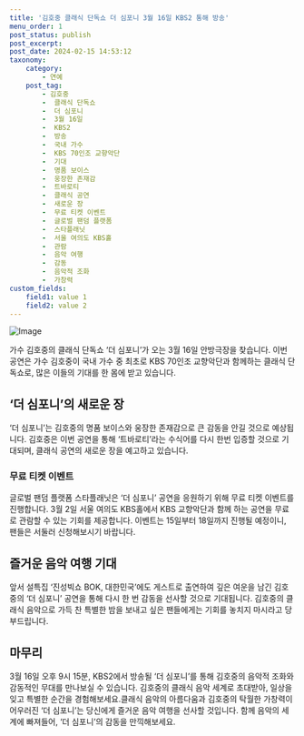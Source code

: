 ```yaml
---
title: '김호중 클래식 단독쇼 더 심포니 3월 16일 KBS2 통해 방송'
menu_order: 1
post_status: publish
post_excerpt: 
post_date: 2024-02-15 14:53:12
taxonomy:
    category:
        - 연예
    post_tag:
        - 김호중
        -  클래식 단독쇼
        -  더 심포니
        -  3월 16일
        -  KBS2
        -  방송
        -  국내 가수
        -  KBS 70인조 교향악단
        -  기대
        -  명품 보이스
        -  웅장한 존재감
        -  트바로티
        -  클래식 공연
        -  새로운 장
        -  무료 티켓 이벤트
        -  글로벌 팬덤 플랫폼
        -  스타플래닛
        -  서울 여의도 KBS홀
        -  관람
        -  음악 여행
        -  감동
        -  음악적 조화
        -  가창력
custom_fields:
    field1: value 1
    field2: value 2
---
```


![Image](https://ssl.pstatic.net/mimgnews/image/109/2024/02/14/0005017398_001_20240214105012418.jpg?type=w540)

가수 김호중의 클래식 단독쇼 ‘더 심포니’가 오는 3월 16일 안방극장을 찾습니다. 이번 공연은 가수 김호중이 국내 가수 중 최초로 KBS 70인조 교향악단과 함께하는 클래식 단독쇼로, 많은 이들의 기대를 한 몸에 받고 있습니다.
## ‘더 심포니’의 새로운 장
‘더 심포니’는 김호중의 명품 보이스와 웅장한 존재감으로 큰 감동을 안길 것으로 예상됩니다. 김호중은 이번 공연을 통해 ‘트바로티’라는 수식어를 다시 한번 입증할 것으로 기대되며, 클래식 공연의 새로운 장을 예고하고 있습니다.
### 무료 티켓 이벤트
글로벌 팬덤 플랫폼 스타플래닛은 ‘더 심포니’ 공연을 응원하기 위해 무료 티켓 이벤트를 진행합니다. 3월 2일 서울 여의도 KBS홀에서 KBS 교향악단과 함께 하는 공연을 무료로 관람할 수 있는 기회를 제공합니다. 이벤트는 15일부터 18일까지 진행될 예정이니, 팬들은 서둘러 신청해보시기 바랍니다.
## 즐거운 음악 여행 기대
앞서 설특집 ‘진성빅쇼 BOK, 대한민국’에도 게스트로 출연하여 깊은 여운을 남긴 김호중의 ‘더 심포니’ 공연을 통해 다시 한 번 감동을 선사할 것으로 기대됩니다. 김호중의 클래식 음악으로 가득 찬 특별한 밤을 보내고 싶은 팬들에게는 기회를 놓치지 마시라고 당부드립니다.
## 마무리
3월 16일 오후 9시 15분, KBS2에서 방송될 ‘더 심포니’를 통해 김호중의 음악적 조화와 감동적인 무대를 만나보실 수 있습니다. 김호중의 클래식 음악 세계로 초대받아, 일상을 잊고 특별한 순간을 경험해보세요.클래식 음악의 아름다움과 김호중의 탁월한 가창력이 어우러진 ‘더 심포니’는 당신에게 즐거운 음악 여행을 선사할 것입니다. 함께 음악의 세계에 빠져들어, ‘더 심포니’의 감동을 만끽해보세요.

